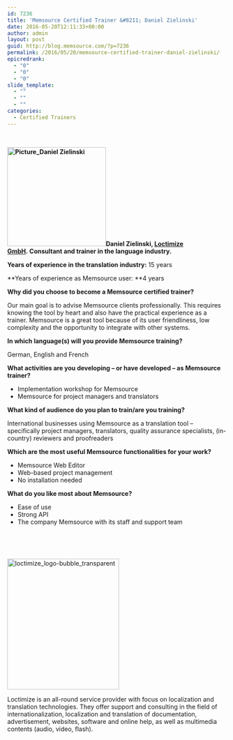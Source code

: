 ```yaml
---
id: 7236
title: 'Memsource Certified Trainer &#8211; Daniel Zielinski'
date: 2016-05-20T12:11:33+00:00
author: admin
layout: post
guid: http://blog.memsource.com/?p=7236
permalink: /2016/05/20/memsource-certified-trainer-daniel-zielinski/
epicredrank:
  - "0"
  - "0"
  - "0"
slide_template:
  - ""
  - ""
  - ""
categories:
  - Certified Trainers
---
```

&nbsp;

**<img class="alignleft size-full wp-image-7237" src="/wp-content/uploads/2016/05/Picture_Daniel-Zielinski.jpg" alt="Picture_Daniel Zielinski" width="226" height="227" data-id="7237" />Daniel Zielinski, [Loctimize GmbH](http://www.loctimize.com/). Consultant and trainer in the language industry.**

**Years of experience in the translation industry:** 15 years

**Years of experience as Memsource user: **4 years<!--more-->

**Why did you choose to become a Memsource certified trainer?**

Our main goal is to advise Memsource clients professionally. This requires knowing the tool by heart and also have the practical experience as a trainer. Memsource is a great tool because of its user friendliness, low complexity and the opportunity to integrate with other systems.

**In which language(s) will you provide Memsource training?**

German, English and French

**What activities are you developing &#8211; or have developed &#8211; as Memsource trainer?**

  * Implementation workshop for Memsource
  * Memsource for project managers and translators

**What kind of audience do you plan to train/are you training?**

International businesses using Memsource as a translation tool – specifically project managers, translators, quality assurance specialists, (in-country) reviewers and proofreaders

**Which are the most useful Memsource functionalities for your work?**

  * Memsource Web Editor
  * Web-based project management
  * No installation needed

**What do you like most about Memsource?**

  * Ease of use
  * Strong API
  * The company Memsource with its staff and support team

&nbsp;

&nbsp;

<img class="size-medium wp-image-7241 alignleft" src="/wp-content/uploads/2016/05/loctimize_logo-bubble_transparent-256x300.png" alt="loctimize_logo-bubble_transparent" width="256" height="300" data-id="7241" />

Loctimize is an all-round service provider with focus on localization and translation technologies. They offer support and consulting in the field of internationalization, localization and translation of documentation, advertisement, websites, software and online help, as well as multimedia contents (audio, video, flash).